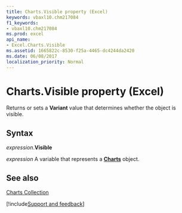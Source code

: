 ```yaml
---
title: Charts.Visible property (Excel)
keywords: vbaxl10.chm217084
f1_keywords:
- vbaxl10.chm217084
ms.prod: excel
api_name:
- Excel.Charts.Visible
ms.assetid: 1665822c-8530-f25a-4465-dc4244da2420
ms.date: 06/08/2017
localization_priority: Normal
---
```



# Charts.Visible property (Excel)

Returns or sets a  **Variant** value that determines whether the object is visible.


## Syntax

_expression_.**Visible**

_expression_ A variable that represents a **[Charts](Excel.Charts.md)** object.


## See also


[Charts Collection](Excel.Charts.md)

[!include[Support and feedback](~/includes/feedback-boilerplate.md)]